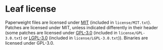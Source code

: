 # Leaf license

Paperweight files are licensed under [MIT](https://opensource.org/licenses/MIT) (included in `license/MIT.txt`).
Patches are licensed under MIT, unless indicated differently in their header (some patches are licensed under [GPL-3.0](https://www.gnu.org/licenses/gpl-3.0.html) (included in `license/GPL-3.0.txt`) or [LGPL-3.0](https://www.gnu.org/licenses/lgpl-3.0.html) (included in `license/LGPL-3.0.txt`)).
Binaries are licensed under GPL-3.0.